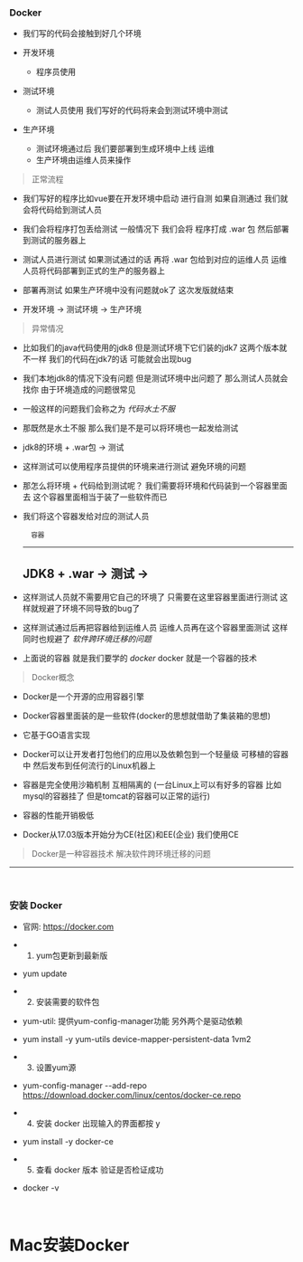 ### Docker
- 我们写的代码会接触到好几个环境
- 开发环境
  - 程序员使用

- 测试环境
  - 测试人员使用 我们写好的代码将来会到测试环境中测试

- 生产环境
  - 测试环境通过后 我们要部署到生成环境中上线 运维
  - 生产环境由运维人员来操作


> 正常流程
- 我们写好的程序比如vue要在开发环境中启动 进行自测 如果自测通过 我们就会将代码给到测试人员

- 我们会将程序打包丢给测试 一般情况下 我们会将 程序打成 .war 包 然后部署到测试的服务器上

- 测试人员进行测试 如果测试通过的话 再将 .war 包给到对应的运维人员 运维人员将代码部署到正式的生产的服务器上 

- 部署再测试 如果生产环境中没有问题就ok了 这次发版就结束

- 开发环境 -> 测试环境 -> 生产环境


> 异常情况
- 比如我们的java代码使用的jdk8 但是测试环境下它们装的jdk7 这两个版本就不一样 我们的代码在jdk7的话 可能就会出现bug

- 我们本地jdk8的情况下没有问题 但是测试环境中出问题了 那么测试人员就会找你 由于环境造成的问题很常见

- 一般这样的问题我们会称之为 *代码水土不服*

- 那既然是水土不服 那么我们是不是可以将环境也一起发给测试
- jdk8的环境 + .war包 -> 测试

- 这样测试可以使用程序员提供的环境来进行测试 避免环境的问题 

- 那怎么将环境 + 代码给到测试呢？ 我们需要将环境和代码装到一个容器里面去 这个容器里面相当于装了一些软件而已

- 我们将这个容器发给对应的测试人员

        容器
    -----------
    JDK8 + .war   ->  测试  -> 
    -----------

- 这样测试人员就不需要用它自己的环境了 只需要在这里容器里面进行测试 这样就规避了环境不同导致的bug了

- 这样测试通过后再把容器给到运维人员 运维人员再在这个容器里面测试 这样同时也规避了 *软件跨环境迁移的问题*

- 上面说的容器 就是我们要学的 *docker* docker 就是一个容器的技术


> Docker概念
- Docker是一个开源的应用容器引擎
- Docker容器里面装的是一些软件(docker的思想就借助了集装箱的思想)

- 它基于GO语言实现
- Docker可以让开发者打包他们的应用以及依赖包到一个轻量级 可移植的容器中 然后发布到任何流行的Linux机器上
<!-- 
  这就是上面说的 可以让开发者的应用 和 应用依赖的环境一起打包到一个容器里面
 -->  

- 容器是完全使用沙箱机制 互相隔离的 (一台Linux上可以有好多的容器 比如mysql的容器挂了 但是tomcat的容器可以正常的运行)

- 容器的性能开销极低
- Docker从17.03版本开始分为CE(社区)和EE(企业) 我们使用CE

> Docker是一种容器技术 解决软件跨环境迁移的问题

----------------



<br>

### 安装 Docker
- 官网: https://docker.com

- 1. yum包更新到最新版
- yum update

- 2. 安装需要的软件包 
- yum-util: 提供yum-config-manager功能 另外两个是驱动依赖
- yum install -y yum-utils device-mapper-persistent-data 1vm2

- 3. 设置yum源
- yum-config-manager --add-repo https://download.docker.com/linux/centos/docker-ce.repo

- 4. 安装 docker 出现输入的界面都按 y
- yum install -y docker-ce

- 5. 查看 docker 版本 验证是否检证成功
- docker -v

<br>

# Mac安装Docker